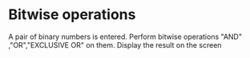 # Bitwise operations
A pair of binary numbers is entered. Perform bitwise operations "AND" ,"OR","EXCLUSIVE OR" on them.
Display the result on the screen